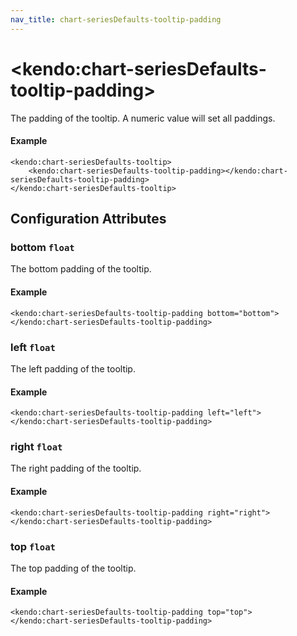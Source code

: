 ```yaml
---
nav_title: chart-seriesDefaults-tooltip-padding
---
```


# \<kendo:chart-seriesDefaults-tooltip-padding\>

The padding of the tooltip. A numeric value will set all paddings.

#### Example
    <kendo:chart-seriesDefaults-tooltip>
        <kendo:chart-seriesDefaults-tooltip-padding></kendo:chart-seriesDefaults-tooltip-padding>
    </kendo:chart-seriesDefaults-tooltip>

## Configuration Attributes

### bottom `float`

The bottom padding of the tooltip.

#### Example
    <kendo:chart-seriesDefaults-tooltip-padding bottom="bottom">
    </kendo:chart-seriesDefaults-tooltip-padding>

### left `float`

The left padding of the tooltip.

#### Example
    <kendo:chart-seriesDefaults-tooltip-padding left="left">
    </kendo:chart-seriesDefaults-tooltip-padding>

### right `float`

The right padding of the tooltip.

#### Example
    <kendo:chart-seriesDefaults-tooltip-padding right="right">
    </kendo:chart-seriesDefaults-tooltip-padding>

### top `float`

The top padding of the tooltip.

#### Example
    <kendo:chart-seriesDefaults-tooltip-padding top="top">
    </kendo:chart-seriesDefaults-tooltip-padding>

